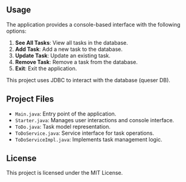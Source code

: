 ## Usage

The application provides a console-based interface with the following options:

1. **See All Tasks**: View all tasks in the database.
2. **Add Task**: Add a new task to the database.
3. **Update Task**: Update an existing task.
4. **Remove Task**: Remove a task from the database.
5. **Exit**: Exit the application.

This project uses JDBC to interact with the database (queser DB).

## Project Files

- `Main.java`: Entry point of the application.
- `Starter.java`: Manages user interactions and console interface.
- `ToDo.java`: Task model representation.
- `ToDoService.java`: Service interface for task operations.
- `ToDoServiceImpl.java`: Implements task management logic.


## License

This project is licensed under the MIT License.
